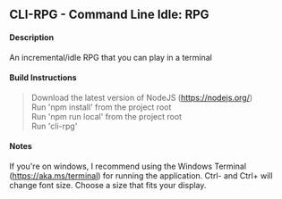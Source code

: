 ## CLI-RPG - Command Line Idle: RPG

#### Description
An incremental/idle RPG that you can play in a terminal

#### Build Instructions
> Download the latest version of NodeJS (https://nodejs.org/)  
> Run 'npm install' from the project root   
> Run 'npm run local' from the project root  
> Run 'cli-rpg'

#### Notes
If you're on windows, I recommend using the Windows Terminal (https://aka.ms/terminal) for running the application. Ctrl- and Ctrl+ will change font size. Choose a size that fits your display.
